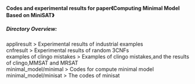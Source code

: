 
#### Codes and experimental results  for paper《Computing Minimal Model Based on MiniSAT》

##### Directory Overview:

appliresult > 			 Experimental results of industrial examples <br>
cnfresult >                  Experimental results of random 3CNFs <br>
examples of clingo mistakes >     Examples of clingo mistakes,and the results of clingo,MMSAT and MRSAT  <br>
minimal_model/minimal >      Codes for compute minimal model <br>
minimal_model/minisat >      The codes of minisat <br>
